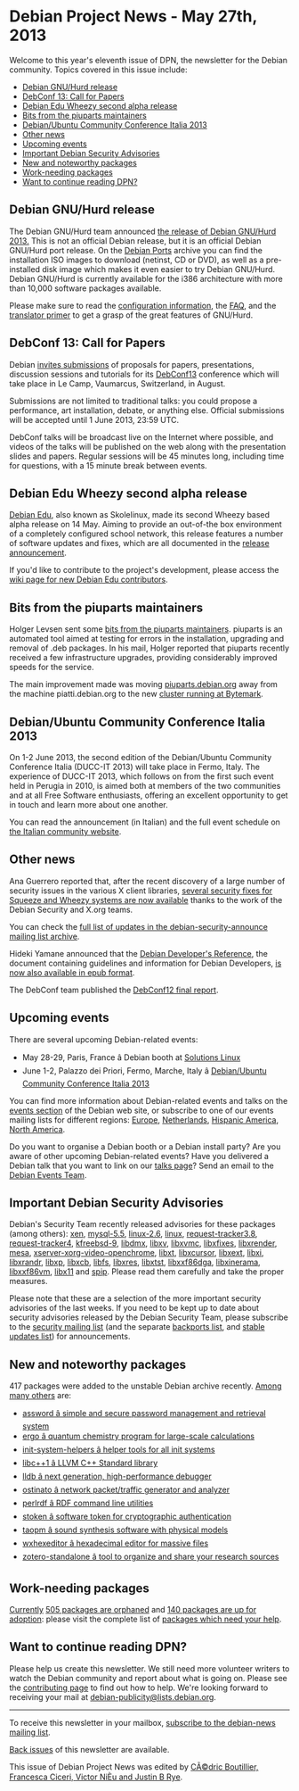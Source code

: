 
Debian Project News - May 27th, 2013
====================================


Welcome to this year's eleventh issue of DPN, the newsletter for the Debian community. Topics covered in this issue include:


* [Debian GNU/Hurd release](https://www.debian.org/News/weekly/2013/11/#hurd)
* [DebConf 13: Call for Papers](https://www.debian.org/News/weekly/2013/11/#call-for-papers)
* [Debian Edu Wheezy second alpha release](https://www.debian.org/News/weekly/2013/11/#skolelinux)
* [Bits from the piuparts maintainers](https://www.debian.org/News/weekly/2013/11/#piuparts)
* [Debian/Ubuntu Community Conference Italia 2013](https://www.debian.org/News/weekly/2013/11/#debian-ubuntu-conference)
* [Other news](https://www.debian.org/News/weekly/2013/11/#other)
* [Upcoming events](https://www.debian.org/News/weekly/2013/11/#events)
* [Important Debian Security Advisories](https://www.debian.org/News/weekly/2013/11/#dsa)
* [New and noteworthy packages](https://www.debian.org/News/weekly/2013/11/#nnwp)
* [Work-needing packages](https://www.debian.org/News/weekly/2013/11/#wnpp)
* [Want to continue reading DPN?](https://www.debian.org/News/weekly/2013/11/#continuedpn)


Debian GNU/Hurd release
-----------------------



The Debian GNU/Hurd team announced
[the release of Debian
GNU/Hurd 2013.](https://www.debian.org/ports/hurd/hurd-news) This is not an official Debian release, but it is an official
Debian GNU/Hurd port release.
On the
[Debian Ports](http://ftp.debian-ports.org/debian-cd/hurd-i386/current/)
archive you can find the installation ISO images to download (netinst, CD or DVD), as
well as a pre-installed disk image which makes it even easier to try Debian GNU/Hurd.
Debian GNU/Hurd is currently available for the i386 architecture with more than
10,000 software packages available.
  

Please make sure to read the
[configuration information](https://www.debian.org/ports/hurd/hurd-install),
the [FAQ](https://www.gnu.org/software/hurd/faq.html), and the
[translator primer](https://www.gnu.org/software/hurd/hurd/documentation/translator_primer.html) to get a grasp of the great features of GNU/Hurd.



DebConf 13: Call for Papers
---------------------------



Debian
[invites submissions](https://lists.debian.org/debian-devel-announce/2013/05/msg00011.html) of proposals for papers, presentations, discussion
sessions and tutorials for its [DebConf13](https://debconf13.debconf.org/) conference which will take place in Le Camp, Vaumarcus,
Switzerland, in August.
  

Submissions are not limited to traditional talks: you could propose a
performance, art installation, debate, or anything else. Official
submissions will be accepted until 1 June 2013, 23:59 UTC.




DebConf talks will be broadcast live on the Internet where possible,
and videos of the talks will be published on the web along with the
presentation slides and papers. Regular sessions will be 45 minutes
long, including time for questions, with a 15 minute break between
events.



Debian Edu Wheezy second alpha release
--------------------------------------



[Debian Edu](https://wiki.debian.org/DebianEdu), also known as
Skolelinux, made its second Wheezy based alpha release on 14 May.
Aiming to provide an out-of-the box environment of a completely
configured school network, this release features a number of software updates
and fixes, which are all documented in the
[release announcement](http://people.skolelinux.org/pere/blog/Second_alpha_release_of_Debian_Edu___Skolelinux_based_on_Debian_Wheezy.html).




If you'd like to contribute to the project's development, please access the
[wiki page for new
Debian Edu contributors](https://wiki.debian.org/DebianEdu/Contribute).



Bits from the piuparts maintainers
----------------------------------



Holger Levsen sent some [bits
from the piuparts maintainers](https://lists.debian.org/debian-devel-announce/2013/05/msg00013.html).
piuparts is an automated tool aimed at testing for errors in the installation,
upgrading and removal of .deb packages.
In his mail, Holger reported that piuparts recently received a few infrastructure
upgrades, providing considerably improved speeds for the service.
  

The main improvement made was moving [piuparts.debian.org](https://piuparts.debian.org) away from the machine piatti.debian.org to the new
[cluster running
at Bytemark](https://bits.debian.org/2013/04/bytemark-donation.html).



Debian/Ubuntu Community Conference Italia 2013
----------------------------------------------



On 1-2 June 2013, the second edition of the Debian/Ubuntu Community Conference
Italia (DUCC-IT 2013) will take place in Fermo, Italy. The experience of
DUCC-IT 2013, which follows on from the first such event held in Perugia in 2010, is aimed
both at members of the two communities and at all Free Software
enthusiasts, offering an excellent opportunity to get in touch and learn more
about one another.
  

You can read the announcement (in Italian) and the full event schedule on
[the Italian community website](http://www.ubuntu-it.org/news/2013/05/21/comunicato-stampa-debianubuntu-community-conference-italia-2013).



Other news
----------



Ana Guerrero reported that, after the recent discovery of a large number of
security issues in the various X client libraries,
[several security
fixes for Squeeze and Wheezy systems are now available](https://bits.debian.org/2013/05/security-updates-for-xorg.html) thanks to the work of the Debian Security and
X.org teams.
  

You can check the [full
list of updates in the debian-security-announce mailing list archive](https://lists.debian.org/debian-security-announce/2013/threads.html).




Hideki Yamane announced that the
[Debian Developer's Reference](https://packages.debian.org/source/sid/developers-reference),
the document containing guidelines and information for Debian Developers,
[is
now also available in epub format](http://henrich-on-debian.blogspot.com/2013/05/add-epub-support-to-developers-reference.html).




The DebConf team published the [DebConf12
final report](http://media.debconf.org/dc12/documents/DebConf12_FinalReport.pdf).



Upcoming events
---------------


There are several upcoming Debian-related events:


* May 28-29, Paris, France â Debian booth at [Solutions Linux](https://www.debian.org/events/2013/0528-solutionslinux)
* June 1-2, Palazzo dei Priori, Fermo, Marche, Italy â [Debian/Ubuntu Community Conference Italia 2013](https://www.debian.org/events/2013/0601-ducc-it)



You can find more information about Debian-related events and talks
on the [events section](https://www.debian.org/events) of the Debian web site,
or subscribe to one of our events mailing lists for different regions:
[Europe](https://lists.debian.org/debian-events-eu),
[Netherlands](https://lists.debian.org/debian-events-nl),
[Hispanic America](https://lists.debian.org/debian-events-ha),
[North America](https://lists.debian.org/debian-events-na).



Do you want to organise a Debian booth or a Debian install party?
Are you aware of other upcoming Debian-related events?
Have you delivered a Debian talk that you want to link on our
[talks page](https://www.debian.org/events/talks)?
Send an email to the [Debian Events Team](mailto:events@debian.org).



Important Debian Security Advisories
------------------------------------


Debian's Security Team recently released
 advisories for these packages (among others):
[xen](https://www.debian.org/security/2013/dsa-2666),
[mysql-5.5](https://www.debian.org/security/2013/dsa-2667),
[linux-2.6](https://www.debian.org/security/2013/dsa-2668),
[linux](https://www.debian.org/security/2013/dsa-2669),
[request-tracker3.8](https://www.debian.org/security/2013/dsa-2670),
[request-tracker4](https://www.debian.org/security/2013/dsa-2671),
[kfreebsd-9](https://www.debian.org/security/2013/dsa-2672),
[libdmx](https://www.debian.org/security/2013/dsa-2673),
[libxv](https://www.debian.org/security/2013/dsa-2674),
[libxvmc](https://www.debian.org/security/2013/dsa-2675),
[libxfixes](https://www.debian.org/security/2013/dsa-2676),
[libxrender](https://www.debian.org/security/2013/dsa-2677),
[mesa](https://www.debian.org/security/2013/dsa-2678),
[xserver-xorg-video-openchrome](https://www.debian.org/security/2013/dsa-2679),
[libxt](https://www.debian.org/security/2013/dsa-2680),
[libxcursor](https://www.debian.org/security/2013/dsa-2681),
[libxext](https://www.debian.org/security/2013/dsa-2682),
[libxi](https://www.debian.org/security/2013/dsa-2683),
[libxrandr](https://www.debian.org/security/2013/dsa-2684),
[libxp](https://www.debian.org/security/2013/dsa-2685),
[libxcb](https://www.debian.org/security/2013/dsa-2686),
[libfs](https://www.debian.org/security/2013/dsa-2687),
[libxres](https://www.debian.org/security/2013/dsa-2688),
[libxtst](https://www.debian.org/security/2013/dsa-2689),
[libxxf86dga](https://www.debian.org/security/2013/dsa-2690),
[libxinerama](https://www.debian.org/security/2013/dsa-2691),
[libxxf86vm](https://www.debian.org/security/2013/dsa-2692),
[libx11](https://www.debian.org/security/2013/dsa-2693) and
[spip](https://www.debian.org/security/2013/dsa-2693).
 Please read them carefully and take the proper measures.


Please note that these are a selection of the more important security
advisories of the last weeks. If you need to be kept up to date about
security advisories released by the Debian Security Team, please
subscribe to the [security mailing
list](https://lists.debian.org/debian-security-announce/) (and the separate [backports
list](https://lists.debian.org/debian-backports-announce/), and [stable updates
list](https://lists.debian.org/debian-stable-announce/)) for announcements.



New and noteworthy packages
---------------------------



417 packages were added to the unstable Debian archive
recently. [Among
many others](https://packages.debian.org/unstable/main/newpkg) are:


* [assword â simple and secure password management and retrieval system](https://packages.debian.org/unstable/main/assword)
* [ergo â quantum chemistry program for large-scale calculations](https://packages.debian.org/unstable/main/ergo)
* [init-system-helpers â helper tools for all init systems](https://packages.debian.org/unstable/main/init-system-helpers)
* [libc++1 â LLVM C++ Standard library](https://packages.debian.org/unstable/main/libc++1)
* [lldb â next generation, high-performance debugger](https://packages.debian.org/unstable/main/lldb)
* [ostinato â network packet/traffic generator and analyzer](https://packages.debian.org/unstable/main/ostinato)
* [perlrdf â RDF command line utilities](https://packages.debian.org/unstable/main/perlrdf)
* [stoken â software token for cryptographic authentication](https://packages.debian.org/unstable/main/stoken)
* [taopm â sound synthesis software with physical models](https://packages.debian.org/unstable/main/taopm)
* [wxhexeditor â hexadecimal editor for massive files](https://packages.debian.org/unstable/main/wxhexeditor)
* [zotero-standalone â tool to organize and share your research sources](https://packages.debian.org/unstable/main/zotero-standalone)


Work-needing packages
---------------------


[Currently](https://lists.debian.org/debian-devel/2013/05/msg01377.html) [505 packages are orphaned](https://www.debian.org/devel/wnpp/orphaned) and [140 packages are up for adoption](https://www.debian.org/devel/wnpp/rfa): please visit the complete list of [packages which need your help](https://www.debian.org/devel/wnpp/help_requested).


Want to continue reading DPN?
-----------------------------


Please help us create this newsletter. We still need more volunteer writers to watch the Debian community and report about what is going on. Please see the [contributing page](https://wiki.debian.org/ProjectNews/HowToContribute) to find out how to help. We're looking forward to receiving your mail at [debian-publicity@lists.debian.org](mailto:debian-publicity@lists.debian.org).




---



 To receive this newsletter in your mailbox, [subscribe to the debian-news mailing list](https://lists.debian.org/debian-news/).



[Back issues](https://www.debian.org/News/weekly/) of this newsletter are available.



This issue of Debian Project News was edited by [CÃ©dric Boutillier, Francesca Ciceri, Victor NiÈu and Justin B Rye](mailto:debian-publicity@lists.debian.org).




